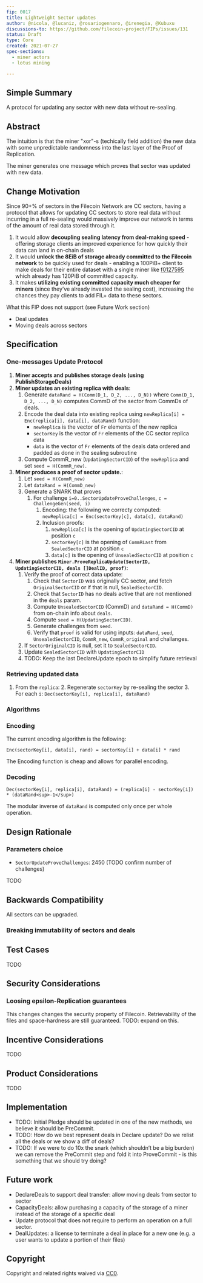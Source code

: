 ```yaml
---
fip: 0017
title: Lightweight Sector updates
author: @nicola, @lucaniz, @rosariogennaro, @irenegia, @Kubuxu
discussions-to: https://github.com/filecoin-project/FIPs/issues/131
status: Draft
type: Core
created: 2021-07-27
spec-sections: 
  - miner actors
  - lotus mining

---
```


## Simple Summary

A protocol for updating any sector with new data without re-sealing.

## Abstract

The intuition is that the miner "xor"-s (techically field addition) the new data with some unpredictable randomness into the last layer of the Proof of Replication.

The miner generates one message which proves that sector was updated with new data.

## Change Motivation

Since 90+% of sectors in the Filecoin Network are CC sectors, having a protocol that allows for updating CC sectors to store real data without incurring in a full re-sealing would massively improve our network in terms of the amount of real data stored through it. 

1. It would allow **decoupling sealing latency from deal-making speed** - offering storage clients an improved experience for how quickly their data can land in on-chain deals
2. It would **unlock the 8EiB of storage already committed to the Filecoin network** to be quickly used for deals - enabling a 100PiB+ client to make deals for their entire dataset with a single miner like [f0127595](https://filfox.info/en/address/f0127595) which already has 120PiB of committed capacity.
3. It makes **utilizing existing committed capacity much cheaper for miners** (since they’ve already invested the sealing cost), increasing the chances they pay clients to add FIL+ data to these sectors.

What this FIP does not support (see Future Work section)

* Deal updates
* Moving deals across sectors

## Specification

### One-messages Update Protocol
1. **Miner accepts and publishes storage deals (using PublishStorageDeals)**
2. **Miner updates an existing replica with deals**:
	1. Generate `dataRand = H(Comm(D_1, D_2, ..., D_N))` where `Comm(D_1, D_2, ..., D_N)` computes CommD of the sector from CommDs of deals.
	2. Encode the deal data into existing replica using `newReplica[i] = Enc(replica[i], data[i], dataRand)` function:
      	- `newReplica` is the vector of `Fr` elements of the new replica
      	- `sectorKey` is the vector of `Fr` elements of the CC sector replica data
      	- `data` is the vector of `Fr` elements of the deals data ordered and padded as done in the sealing subroutine
	3. Compute CommR_new (`UpdatingSectorCID`) of the `newReplica` and set `seed = H(CommR_new)`.
3. **Miner produces a proof of sector update.**:
   1. Let `seed = H(CommR_new)`
   2. Let `dataRand = H(CommD_new)`
   3. Generate a SNARK that proves
      1. For challenge `i=0..SectorUpdateProveChallenges`,  `c = ChallengeGen(seed, i)`
         1. Encoding: the following we correcty computed: `newReplica[c] = Enc(sectorKey[c], data[c], dataRand)`
         2. Inclusion proofs:
            1. `newReplica[c]` is the opening of `UpdatingSectorCID` at position `c`
            2. `sectorKey[c]` is the opening of `CommRLast` from `SealedSectorCID` at position `c`
            3. `data[c]` is the opening of `UnsealedSectorCID` at position `c`
4. **Miner publishes `Miner.ProveReplicaUpdate(SectorID, UpdatingSectorCID, deals []DealID, proof)`**:
	1. Verify the proof of correct data update:
		1. Check that `SectorID` was originally CC sector, and fetch `OriginalSectorCID` or if that is null, `SealedSectorCID`.
		2. Check that `SectorID` has no deals active that are not mentioned in the `deals` param.
		3. Compute `UnsealedSectorCID` (CommD) and `dataRand = H(CommD)` from on-chain info about `deals`.
		4. Compute `seed = H(UpdatingSectorCID)`.
		5. Generate challenges from `seed`.
		6. Verify that `proof` is valid for using inputs: `dataRand`, `seed`, `UnsealedSectorCID`, `CommR_new`, `CommR_original` and challanges.
	2. If `SectorOriginalCID` is null, set it to `SealedSectorCID`.
	2. Update `SealedSectorCID` with `UpdatingSectorCID`
	3. TODO: Keep the last DeclareUpdate epoch to simplify future retrieval

### Retrieving updated data

1. From the `replica`:
   2. Regenerate `sectorKey` by re-sealing the sector
   3. For each `i`: `Dec(sectorKey[i], replica[i], dataRand)`

### Algorithms

### Encoding

The current encoding algorithm is the following:

`Enc(sectorKey[i], data[i], rand) = sectorKey[i] + data[i] * rand`

The Encoding function is cheap and allows for parallel encoding. 

### Decoding

`Dec(sectorKey[i], replica[i], dataRand) = (replica[i] - sectorKey[i]) * (dataRand<sup>-1</sup>)`

The modular inverse of `dataRand` is computed only once per whole operation.

## Design Rationale

### Parameters choice

* `SectorUpdateProveChallenges`: 2450 (TODO confirm number of challenges)

TODO

## Backwards Compatibility

All sectors can be upgraded.

### Breaking immutability of sectors and deals



## Test Cases

TODO

## Security Considerations

### Loosing epsilon-Replication guarantees

This changes changes the security property of Filecoin. Retrievability of the files and space-hardness are still guaranteed. TODO: expand on this.

## Incentive Considerations

TODO

## Product Considerations

TODO

## Implementation

- TODO: Initial Pledge should be updated in one of the new methods, we believe it should be PreCommit.
- TODO: How do we best represent deals in Declare update? Do we relist all the deals or we show a diff of deals?
- TODO: If we were to do 10x the snark (which shouldn’t be a big burden) we can remove the PreCommit step and fold it into ProveCommit - is this something that we should try doing?

## Future work

* DeclareDeals to support deal transfer: allow moving deals from sector to sector
* CapacityDeals: allow purchasing a capacity of the storage of a miner instead of the storage of a specific deal
* Update protocol that does not require to perform an operation on a full sector.
* DealUpdates: a license to terminate a deal in place for a new one (e.g. a user wants to update a portion of their files)

## Copyright

Copyright and related rights waived via [CC0](https://creativecommons.org/publicdomain/zero/1.0/).

